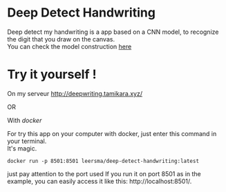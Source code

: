 
# Deep Detect Handwriting

Deep detect my handwriting is a app based on a CNN model, to recognize the digit that you draw on the canvas.  
You can check the model construction [here](https://github.com/leersmathieu/deep-detect-handwriting/blob/master/notebooks/CNN_mnist_model.ipynb)

# Try it yourself !

On my serveur http://deepwriting.tamikara.xyz/

OR

With *docker*


For try this app on your computer with docker, just enter this command in your terminal.   
It's magic.

```docker
docker run -p 8501:8501 leersma/deep-detect-handwriting:latest
```
just pay attention to the port used
If you run it on port 8501 as in the example, you can easily access it like this: http://localhost:8501/.
